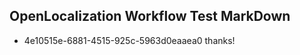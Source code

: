 ## OpenLocalization Workflow Test MarkDown
* 4e10515e-6881-4515-925c-5963d0eaaea0 thanks!

<!--HONumber=Aug16_HO1-->


